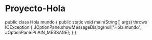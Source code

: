 # Proyecto-Hola
public class Hola mundo {
	public static void main(String[] args) throws IOException {
JOptionPane.showMessageDialog(null,"Hola mundo", JOptionPane.PLAIN_MESSAGE);
  }
}
